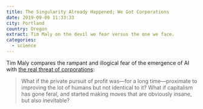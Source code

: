 ```yaml
---
title: The Singularity Already Happened; We Got Corporations
date: 2019-09-09 11:33:33
city: Portland
country: Oregon
extract: Tim Maly on the devil we fear versus the one we face.
categories: 
  - science
---
```


Tim Maly compares the rampant and illogical fear of the emergence of AI with [the real threat of corporations](http://quietbabylon.com/tim-maly/):

> What if the private pursuit of profit was—for a long time—proximate to improving the lot of humans but not identical to it? What if capitalism has gone feral, and started making moves that are obviously insane, but also inevitable?
